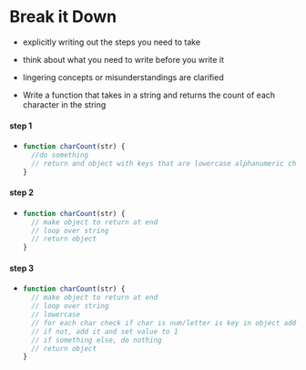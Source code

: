 # Break it Down

- explicitly writing out the steps you need to take
- think about what you need to write before you write it
- lingering concepts or misunderstandings are clarified

- Write a function that takes in a string and returns the count of each character in the string

#### step 1

- ```js
  function charCount(str) {
    //do something
    // return and object with keys that are lowercase alphanumeric characters in the string; values should be counts
  }
  ```

#### step 2

- ```js
  function charCount(str) {
    // make object to return at end
    // loop over string
    // return object
  }
  ```

#### step 3

- ```js
  function charCount(str) {
    // make object to return at end
    // loop over string
    // lowercase
    // for each char check if char is num/letter is key in object add 1 to value (count)
    // if not, add it and set value to 1
    // if something else, do nothing
    // return object
  }
  ```
